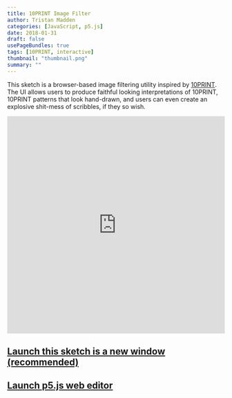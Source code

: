 ```yaml
---
title: 10PRINT Image Filter
author: Tristan Madden
categories: [JavaScript, p5.js]
date: 2018-01-31
draft: false
usePageBundles: true
tags: [10PRINT, interactive]
thumbnail: "thumbnail.png"
summary: ""
---
```


This sketch is a browser-based image filtering utility inspired by <a href="https://10print.org/">10PRINT</a>. The UI allows users to produce faithful looking interpretations of 10PRINT, 10PRINT patterns that look hand-drawn, and users can even create an explosive shit-mess of scribbles, if they so wish.

<div style="position: relative; padding-bottom: 100%; height: 0; overflow: hidden;">
  <iframe src="https://editor.p5js.org/Berkanan/full/YDIQkPqbb" style="position: absolute; top: 0; left: 0; width: 100%; height: 100%; border:0;"  webkitallowfullscreen mozallowfullscreen allowfullscreen></iframe>
</div>

<h2><a href="https://editor.p5js.org/Berkanan/full/YDIQkPqbb" target="_blank">Launch this sketch is a new window (recommended)</a></h2>

<h2><a href="https://editor.p5js.org/Berkanan/sketches/YDIQkPqbb">Launch p5.js web editor</a></h2>